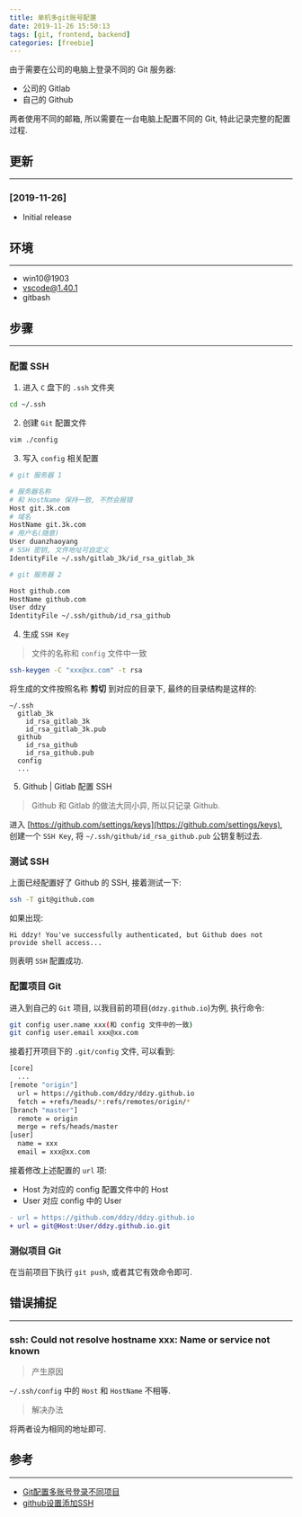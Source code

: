 ```yaml
---
title: 单机多git账号配置
date: 2019-11-26 15:50:13
tags: [git, frontend, backend]
categories: [freebie]
---
```


由于需要在公司的电脑上登录不同的 Git 服务器:

- 公司的 Gitlab
- 自己的 Github

两者使用不同的邮箱, 所以需要在一台电脑上配置不同的 Git, 特此记录完整的配置过程.


<!-- more -->


## 更新

------

### [2019-11-26]

- Initial release

## 环境

------

- win10@1903
- vscode@1.40.1
- gitbash

## 步骤

------

### 配置 SSH

1. 进入 `C` 盘下的 `.ssh` 文件夹

```bash
cd ~/.ssh
```

2. 创建 `Git` 配置文件

```bash
vim ./config
```

3. 写入 `config` 相关配置

```bash
# git 服务器 1

# 服务器名称
# 和 HostName 保持一致, 不然会报错
Host git.3k.com
# 域名
HostName git.3k.com
# 用户名(随意)
User duanzhaoyang
# SSH 密钥, 文件地址可自定义
IdentityFile ~/.ssh/gitlab_3k/id_rsa_gitlab_3k

# git 服务器 2

Host github.com
HostName github.com
User ddzy
IdentityFile ~/.ssh/github/id_rsa_github
```

4. 生成 `SSH Key`

> 文件的名称和 `config` 文件中一致

```bash
ssh-keygen -C "xxx@xx.com" -t rsa
```

将生成的文件按照名称 **剪切** 到对应的目录下, 最终的目录结构是这样的:

```plain
~/.ssh
  gitlab_3k
    id_rsa_gitlab_3k
    id_rsa_gitlab_3k.pub
  github
    id_rsa_github
    id_rsa_github.pub
  config
  ...
```

5. Github | Gitlab 配置 SSH

> Github 和 Gitlab 的做法大同小异, 所以只记录 Github.

进入 [https://github.com/settings/keys](https://github.com/settings/keys), 创建一个 `SSH Key`, 将 `~/.ssh/github/id_rsa_github.pub` 公钥复制过去.

### 测试 SSH

上面已经配置好了 Github 的 SSH, 接着测试一下:

```bash
ssh -T git@github.com
```

如果出现:

```plain
Hi ddzy! You've successfully authenticated, but Github does not provide shell access...
```

则表明 `SSH` 配置成功.

### 配置项目 Git

进入到自己的 `Git` 项目, 以我目前的项目(`ddzy.github.io`)为例, 执行命令:

```bash
git config user.name xxx(和 config 文件中的一致)
git config user.email xxx@xx.com
```

接着打开项目下的 `.git/config` 文件, 可以看到:

```bash
[core]
  ...
[remote "origin"]
  url = https://github.com/ddzy/ddzy.github.io
  fetch = +refs/heads/*:refs/remotes/origin/*
[branch "master"]
  remote = origin
  merge = refs/heads/master
[user]
  name = xxx
  email = xxx@xx.com
```

接着修改上述配置的 `url` 项:

- Host 为对应的 config 配置文件中的 Host
- User 对应 config 中的 User

```diff
- url = https://github.com/ddzy/ddzy.github.io
+ url = git@Host:User/ddzy.github.io.git
```

### 测似项目 Git

在当前项目下执行 `git push`, 或者其它有效命令即可.

## 错误捕捉

------

### ssh: Could not resolve hostname xxx: Name or service not known

> 产生原因

`~/.ssh/config` 中的 `Host` 和 `HostName` 不相等.

> 解决办法

将两者设为相同的地址即可.

## 参考

------

- [Git配置多账号登录不同项目](https://www.imooc.com/article/7419)
- [github设置添加SSH](https://www.cnblogs.com/ayseeing/p/3572582.html)